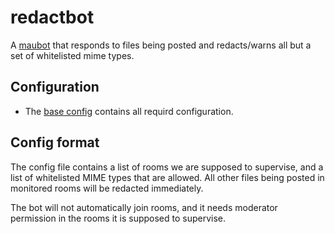 # redactbot
A [maubot](https://github.com/maubot/maubot) that responds to files being posted and redacts/warns all but a set of whitelisted mime types.

## Configuration
* The [base config](base-config.yaml) contains all requird configuration.

## Config format

The config file contains a list of rooms we are supposed to supervise, and a
list of whitelisted MIME types that are allowed. All other files being posted
in monitored rooms will be redacted immediately.

The bot will not automatically join rooms, and it needs moderator permission
in the rooms it is supposed to supervise.
